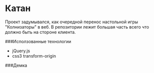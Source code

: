 Катан
=====

Проект задумывался, как очередной перенос настольной игры "Колнизаторы" в веб. В репозитории лежит большая часть всего что должно быть на стороне клиента.

###Исползованные технологии

* jQuery.js
* css3 transform-origin

###Демка
